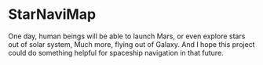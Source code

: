 # StarNaviMap
One day, human beings will be able to launch Mars, or even explore stars out of solar system, Much more,
flying out of Galaxy. And I hope this project could do something helpful for spaceship navigation in that future.
